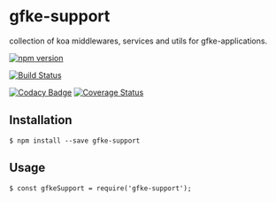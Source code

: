 # gfke-support

collection of koa middlewares, services and utils for
gfke-applications.

[![npm version](https://badge.fury.io/js/gfke-support.svg)](https://badge.fury.io/js/gfke-support)

[![Build Status](https://travis-ci.org/gfke/gfke-support.svg?branch=master)](https://travis-ci.org/gfke/gfke-support)

[![Codacy Badge](https://api.codacy.com/project/badge/grade/b8d0e55d291c44029f4f74746aa33a27)](https://www.codacy.com/app/naxmefy/gfke-support)
[![Coverage Status](https://coveralls.io/repos/github/gfke/gfke-support/badge.svg?branch=master)](https://coveralls.io/github/gfke/gfke-support?branch=master)

## Installation

```
$ npm install --save gfke-support
```

## Usage

```
$ const gfkeSupport = require('gfke-support');
```
